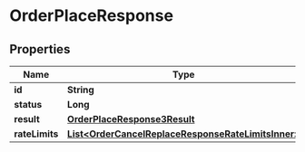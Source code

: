 

# OrderPlaceResponse


## Properties

| Name | Type | Description | Notes |
|------------ | ------------- | ------------- | -------------|
|**id** | **String** |  |  [optional] |
|**status** | **Long** |  |  [optional] |
|**result** | [**OrderPlaceResponse3Result**](OrderPlaceResponse3Result.md) |  |  [optional] |
|**rateLimits** | [**List&lt;OrderCancelReplaceResponseRateLimitsInner&gt;**](OrderCancelReplaceResponseRateLimitsInner.md) |  |  [optional] |



